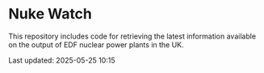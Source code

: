 # Nuke Watch

This repository includes code for retrieving the latest information available on the output of EDF nuclear power plants in the UK.

Last updated: 2025-05-25 10:15